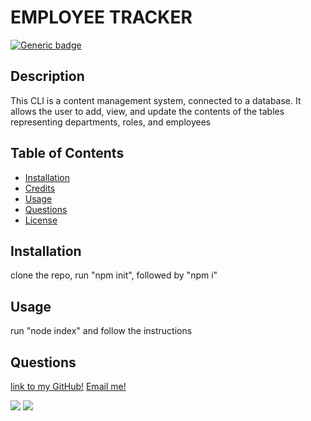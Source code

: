 # EMPLOYEE TRACKER
  [![Generic badge](https://img.shields.io/badge/Licencse-None-<COLOR>.svg)](https://shields.io/)


  ## Description
  This CLI is a content management system, connected to a database. It allows the user to add, view, and update the contents of the tables representing departments, roles, and employees


  ## Table of Contents
  - [Installation](#Installation)
  - [Credits](#Credits)
  - [Usage](#Usage)
  - [Questions](#Questions)
  - [License](#License)


  ## Installation
  clone the repo, run "npm init", followed by "npm i"


  ## Usage
  run "node index" and follow the instructions

  ## Questions
  [link to my GitHub!](https://github.com/saharVac)
  [Email me!](mailto:vcsahar@gmail.com)
  


  <img src="https://img.shields.io/badge/node.js%20-%2343853D.svg?&style=for-the-badge&logo=node.js&logoColor=white"/>
  <img src="https://img.shields.io/badge/javascript%20-%23323330.svg?&style=for-the-badge&logo=javascript&logoColor=%23F7DF1E"/>
